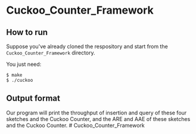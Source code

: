 # Cuckoo_Counter_Framework
## How to run

Suppose you've already cloned the respository and start from the `Cuckoo_Counter_Framework` directory.

You just need:

	$ make 
	$ ./cuckoo


## Output format

Our program will print the throughput of insertion and query of these four sketches and the Cuckoo Counter, and the ARE and AAE of these sketches and the Cuckoo Counter. # Cuckoo_Counter_Framework
